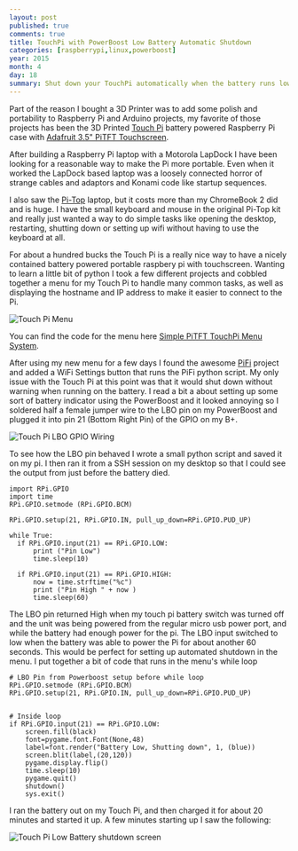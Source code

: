 ```yaml
---
layout: post
published: true
comments: true
title: TouchPi with PowerBoost Low Battery Automatic Shutdown
categories: [raspberrypi,linux,powerboost]
year: 2015
month: 4
day: 18
summary: Shut down your TouchPi automatically when the battery runs low.
---
```


Part of the reason I bought a 3D Printer was to add some polish and portability to Raspberry Pi and Arduino projects, my favorite of those projects has been the 3D Printed [Touch Pi](https://learn.adafruit.com/touch-pi-portable-raspberry-pi) battery powered Raspberry Pi case with [Adafruit 3.5" PiTFT Touchscreen](http://www.adafruit.com/products/2097).

After building a Raspberry Pi laptop with a Motorola LapDock I have been looking for a reasonable way to make the Pi more portable.  Even when it worked the LapDock based laptop was a loosely connected horror of strange cables and adaptors and Konami code like startup sequences.

I also saw the [Pi-Top](http://www.pi-top.com/product) laptop, but it costs more than my ChromeBook 2 did and is huge.  I have the small keyboard and mouse in the original Pi-Top kit and really just wanted a way to do simple tasks like opening the desktop, restarting, shutting down or setting up wifi without having to use the keyboard at all.

For about a hundred bucks the Touch Pi is a really nice way to have a nicely contained battery powered portable raspbery pi with touchscreen.  Wanting to learn a little bit of python I took a few different projects and cobbled together a menu for my Touch Pi to handle many common tasks, as well as displaying the hostname and IP address to make it easier to connect to the Pi.

![Touch Pi Menu](http://garthvh.com/assets/img/touchpi/menu_touchpi.jpg "Touch Pi Menu")

You can find the code for the menu here [Simple PiTFT TouchPi Menu System](https://github.com/garthvh/pitftmenu).

After using my new menu for a few days I found the awesome [PiFi](https://github.com/vicwomg/pifi.py) project and added a WiFi Settings button that runs the PiFi python script. My only issue with the Touch Pi at this point was that it would shut down without warning when running on the battery. I read a bit a about setting up some sort of battery indicator using the PowerBoost and it looked annoying so I soldered half a female jumper wire to the LBO pin on my PowerBoost and plugged it into pin 21 (Bottom Right Pin) of the GPIO on my B+.

![Touch Pi LBO GPIO Wiring](http://garthvh.com/assets/img/touchpi/menu_touchpi_3.jpg "Touch Pi LBO GPIO Wiring")

To see how the LBO pin behaved I wrote a small python script and saved it on my pi.  I then ran it from a SSH session on my desktop so that I could see the output from just before the battery died.

    import RPi.GPIO
    import time
    RPi.GPIO.setmode (RPi.GPIO.BCM)

    RPi.GPIO.setup(21, RPi.GPIO.IN, pull_up_down=RPi.GPIO.PUD_UP)

    while True:
      if RPi.GPIO.input(21) == RPi.GPIO.LOW:
          print ("Pin Low")
          time.sleep(10)

      if RPi.GPIO.input(21) == RPi.GPIO.HIGH:
          now = time.strftime("%c")
          print ("Pin High " + now )
          time.sleep(60)

The LBO pin returned High when my touch pi battery switch was turned off and the unit was being powered from the regular micro usb power port, and while the battery had enough power for the pi.  The LBO input switched to low when the battery was able to power the Pi for about another 60 seconds. This would be perfect for setting up automated shutdown in the menu. I put together a bit of code that runs in the menu's while loop

    # LBO Pin from Powerboost setup before while loop
    RPi.GPIO.setmode (RPi.GPIO.BCM)
    RPi.GPIO.setup(21, RPi.GPIO.IN, pull_up_down=RPi.GPIO.PUD_UP)


    # Inside loop
    if RPi.GPIO.input(21) == RPi.GPIO.LOW:
        screen.fill(black)
        font=pygame.font.Font(None,48)
        label=font.render("Battery Low, Shutting down", 1, (blue))
        screen.blit(label,(20,120))
        pygame.display.flip()
        time.sleep(10)
        pygame.quit()
        shutdown()
        sys.exit()

I ran the battery out on my Touch Pi, and then charged it for about 20 minutes and started it up. A few minutes starting up I saw the following:

![Touch Pi Low Battery shutdown screen](http://garthvh.com/assets/img/touchpi/menu_touchpi_4.jpg "Touch Pi Low Battery shutdown screen")
